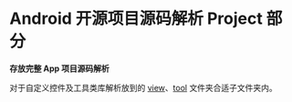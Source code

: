 Android 开源项目源码解析 Project 部分
====================================
**存放完整 App 项目源码解析**  

对于自定义控件及工具类库解析放到的 [view](../view)、[tool](../tool-lib) 文件夹合适子文件夹内。  